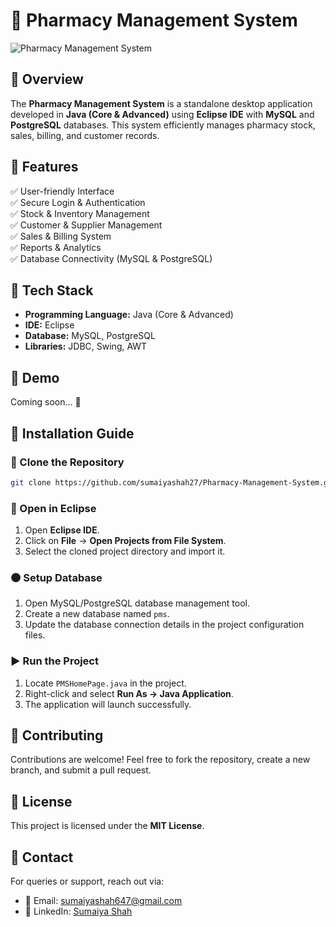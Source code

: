 # 🏥 Pharmacy Management System

![Pharmacy Management System](https://media.giphy.com/media/3o7abKhOpu0NwenH3O/giphy.gif)

## 📌 Overview
The **Pharmacy Management System** is a standalone desktop application developed in **Java (Core & Advanced)** using **Eclipse IDE** with **MySQL** and **PostgreSQL** databases. This system efficiently manages pharmacy stock, sales, billing, and customer records.

## 🚀 Features
✅ User-friendly Interface  
✅ Secure Login & Authentication  
✅ Stock & Inventory Management  
✅ Customer & Supplier Management  
✅ Sales & Billing System  
✅ Reports & Analytics  
✅ Database Connectivity (MySQL & PostgreSQL)  

## 🫠 Tech Stack
- **Programming Language:** Java (Core & Advanced)
- **IDE:** Eclipse
- **Database:** MySQL, PostgreSQL
- **Libraries:** JDBC, Swing, AWT

## 🎥 Demo
Coming soon... 🚧

## 🏰 Installation Guide
### 👅 Clone the Repository
```sh
git clone https://github.com/sumaiyashah27/Pharmacy-Management-System.git
```

### 📎 Open in Eclipse
1. Open **Eclipse IDE**.
2. Click on **File** → **Open Projects from File System**.
3. Select the cloned project directory and import it.

### 🟤 Setup Database
1. Open MySQL/PostgreSQL database management tool.
2. Create a new database named `pms`.
3. Update the database connection details in the project configuration files.

### ▶️ Run the Project
1. Locate `PMSHomePage.java` in the project.
2. Right-click and select **Run As → Java Application**.
3. The application will launch successfully.

## 🤝 Contributing
Contributions are welcome! Feel free to fork the repository, create a new branch, and submit a pull request.

## 🐜 License
This project is licensed under the **MIT License**.

## 💎 Contact
For queries or support, reach out via:
- 📩 Email: [sumaiyashah647@gmail.com](mailto:sumaiyashah647@gmail.com)
- 🔗 LinkedIn: [Sumaiya Shah](https://www.linkedin.com/in/sumaiya-shah-7a0706224/)
